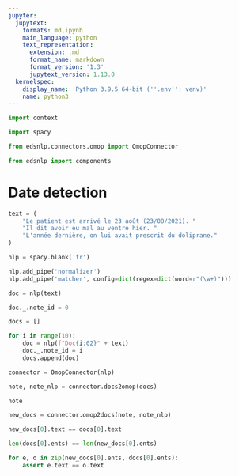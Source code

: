 ```yaml
---
jupyter:
  jupytext:
    formats: md,ipynb
    main_language: python
    text_representation:
      extension: .md
      format_name: markdown
      format_version: '1.3'
      jupytext_version: 1.13.0
  kernelspec:
    display_name: 'Python 3.9.5 64-bit (''.env'': venv)'
    name: python3
---
```


```python
import context
```

```python
import spacy
```

```python
from edsnlp.connectors.omop import OmopConnector
```

```python
from edsnlp import components
```

# Date detection

```python
text = (
    "Le patient est arrivé le 23 août (23/08/2021). "
    "Il dit avoir eu mal au ventre hier. "
    "L'année dernière, on lui avait prescrit du doliprane."
)
```

```python
nlp = spacy.blank('fr')
```

```python
nlp.add_pipe('normalizer')
nlp.add_pipe('matcher', config=dict(regex=dict(word=r"(\w+)")))
```

```python
doc = nlp(text)
```

```python
doc._.note_id = 0
```

```python
docs = []

for i in range(10):
    doc = nlp(f"Doc{i:02}" + text)
    doc._.note_id = i
    docs.append(doc)
```

```python
connector = OmopConnector(nlp)
```

```python
note, note_nlp = connector.docs2omop(docs)
```

```python
note
```

```python
new_docs = connector.omop2docs(note, note_nlp)
```

```python
new_docs[0].text == docs[0].text
```

```python
len(docs[0].ents) == len(new_docs[0].ents)
```

```python
for e, o in zip(new_docs[0].ents, docs[0].ents):
    assert e.text == o.text
```

```python

```
